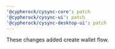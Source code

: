 ```yaml
---
'@cypherock/cysync-core': patch
'@cypherock/cysync-ui': patch
'@cypherock/cysync-desktop-ui': patch
---
```


These changes added create wallet flow.

